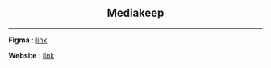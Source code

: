 <h2 align="center">Mediakeep</h2>
<hr>

**Figma** : [link](https://www.figma.com/design/wIIixeDOx7AmwlZ0KFcmjR/MediaKeep-Design?node-id=0-1&t=vSWrL8pHb1zc41e6-1)

**Website** : [link](https://mediakeep.mikenatcavon.com)
